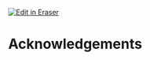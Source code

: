 <p><a target="_blank" href="https://app.eraser.io/workspace/fC9He8jUj8wQksX2BOC8" id="edit-in-eraser-github-link"><img alt="Edit in Eraser" src="https://firebasestorage.googleapis.com/v0/b/second-petal-295822.appspot.com/o/images%2Fgithub%2FOpen%20in%20Eraser.svg?alt=media&amp;token=968381c8-a7e7-472a-8ed6-4a6626da5501"></a></p>

# Acknowledgements



<!--- Eraser file: https://app.eraser.io/workspace/fC9He8jUj8wQksX2BOC8 --->